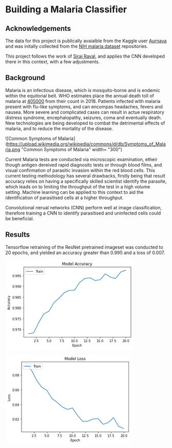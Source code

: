# Building a Malaria Classifier

## Acknowledgements 

The data for this project is publically avaialble from the Kaggle user [Aurnava](https://www.kaggle.com/iarunava/cell-images-for-detecting-malaria) and was initally collected from the [NIH malaria dataset](https://ceb.nlm.nih.gov/repositories/malaria-datasets/) repositories. 

This project follows the work of [Siraj Raval](https://github.com/llSourcell/AI_Startup_Prototype), and applies the CNN developed there in this context, with a few adjustments. 

## Background

Malaria is an infectious disease, which is mosquito-borne and is endemic within the equitorial belt. WHO estimates place the annual death toll of malaria at [405000](https://www.who.int/publications/i/item/world-malaria-report-2019) from their count in 2018. Patients infected with malaria present with flu-like symptoms, and can encompas headaches, fevers and nausea. More severe and complicated cases can result in actue respiratory distress syndrome, encephalopathy, seizures, coma and eventually death. New technologies are being developed to combat the detrimental effects of malaria, and to reduce the mortality of the disease.

![Common Symptoms of Malaria](https://upload.wikimedia.org/wikipedia/commons/d/db/Symptoms_of_Malaria.png "Common Symptoms of Malaria"  width= "300")


Current Malaria tests are conducted via microscopic examination, etheir though antigen dereived rapid diagnositc tests or through blood films, and visual confirmation of parasitic invasion within the red blood cells. This current testing methodology has several drawbacks, firstly being that result accuracy relies on having a specifically skilled scientist identify the parasite, which leads on to limiting the throughput of the test in a high volume setting. Machine learning can be applied to this context to aid the identification of parasitised cells at a higher throughput.

Convolutional nerual networks (CNN) perform well at image classification, therefore training a CNN to identify parasitised and uninfected cells could be beneficial. 


## Results 

Tensorflow retraining of the ResNet pretrained imageset was conducted to 20 epochs, and yielded an accuracy greater than 0.995 and a loss of 0.007.

![Accuracy across 20 epochs](Results/Accuracy.png "Accuracy")

![Loss across 20 epochs](Results/Model_Loss.png "Loss")


